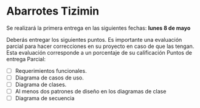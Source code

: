 # Abarrotes Tizimin

Se realizará la primera entrega en las siguientes fechas: **lunes 8 de mayo**  

Deberás entregar los siguientes puntos. Es importante una evaluación parcial para hacer 
correcciones en su proyecto en caso de que las tengan. Esta evaluación corresponde a un 
porcentaje de su calificación 
Puntos de entrega Parcial: 
- [ ] Requerimientos funcionales. 
- [ ] Diagrama de casos de uso. 
- [ ] Diagrama de clases.
- [ ] Al menos dos patrones de diseño en los diagramas de clase 
- [ ] Diagrama de secuencia
